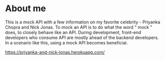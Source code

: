 # About me
This is a mock API with a few information on my favorite celebrity - Priyanka Chopra and Nick Jonas.
To mock an API is to do what the word " mock " does, to closely behave like an API.
During development, front-end developers who consume API are mostly ahead of the backend developers. 
In a scenario like this, using a mock API becomes beneficial.

https://priyanka-and-nick-jonas.herokuapp.com/
